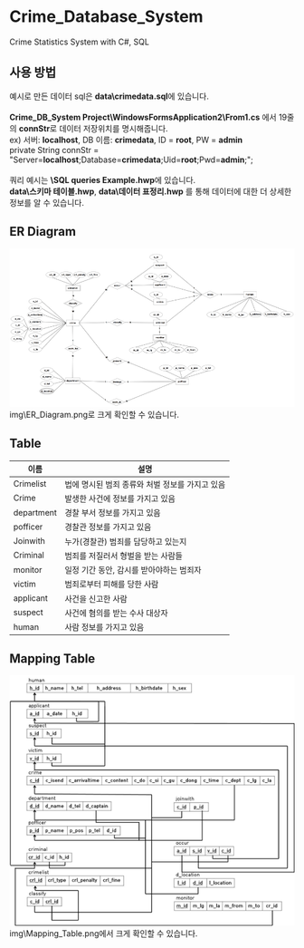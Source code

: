 # Crime_Database_System
Crime Statistics System with C#, SQL

## 사용 방법
예시로 만든 데이터 sql은 **data\crimedata.sql**에 있습니다.<br>
<br>
**Crime_DB_System Project\WindowsFormsApplication2\From1.cs** 에서 19줄의 **connStr**로 데이터 저장위치를 명시해줍니다.<br>
ex) 서버: **localhost**, DB 이름: **crimedata**, ID = **root**, PW = **admin**<br>
private String connStr = "Server=**localhost**;Database=**crimedata**;Uid=**root**;Pwd=**admin**;";<br>
<br>
쿼리 예시는 **\SQL queries Example.hwp**에 있습니다.<br>
**data\스키마 테이블.hwp**, **data\데이터 표정리.hwp** 를 통해 데이터에 대한 더 상세한 정보를 알 수 있습니다.<br>

## ER Diagram<br>
![ex_screenshot](./img/ER_Diagram.png)<br>
img\ER_Diagram.png로 크게 확인할 수 있습니다.

## Table
이름 | 설명
---- | ----
Crimelist<br> | 법에 명시된 범죄 종류와 처벌 정보를 가지고 있음
Crime<br> | 발생한 사건에 정보를 가지고 있음
department<br> | 경찰 부서 정보를 가지고 있음
pofficer<br> | 경찰관 정보를 가지고 있음
Joinwith<br> | 누가(경찰관) 범죄를 담당하고 있는지
Criminal<br> | 범죄를 저질러서 형벌을 받는 사람들
monitor<br> | 일정 기간 동안, 감시를 받아야하는 범죄자 
victim<br> | 범죄로부터 피해를 당한 사람
applicant<br> | 사건을 신고한 사람
suspect<br> | 사건에 혐의를 받는 수사 대상자
human<br> | 사람 정보를 가지고 있음

## Mapping Table<br>
![ex_screenshot](./img/Mapping_Table.png)<br>
img\Mapping_Table.png에서 크게 확인할 수 있습니다.
